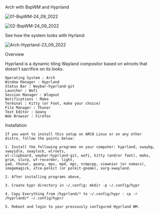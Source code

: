 Arch with BspWM and Hyprland

![01-BspWM-24_09_2022](https://user-images.githubusercontent.com/13444013/192105740-6720995e-b9e9-4668-894f-dd9db851c19b.png)

![02-BspWM-24_09_2022](https://user-images.githubusercontent.com/13444013/192105748-83ec3429-f879-431f-8fa5-b741510e157d.png)

See how the system looks with Hyrland:

![Arch-Hyprland-23_09_2022](https://user-images.githubusercontent.com/13444013/192105792-a09413e3-8a68-476a-aed1-34b7db63b676.png)

Overview

Hyprland is a dynamic tiling Wayland compositor based on wlroots that doesn't sacrifice on its looks.

    Operating System : Arch 
    Window Manager : Hyprland
    Status Bar : Waybar-hyprland-git
    Launcher : Wofi
    Session Manager : Wlogout
    Notifications : Mako
    Terminal : Kitty (or Foot, make your choice)
    File Manager : Thunar
    Text Editor : Geany
    Web Browser : Firefox

Installation

    If you want to install this setup on ARCH Linux or on any other distro, follow the points below:
    
    1. Install the following programs on your computer: hyprland, swaybg, swayidle, swaylock, wlroots, 
    wl-clipboard, waybar-hyprland-git, wofi, kitty (and/or foot), mako, grim, slurp, wf-recorder, light, 
    yad, thunar, geany, mpv, mpd, mpc, ncmpcpp, viewnior (or nomacs), imagemagick, xfce-polkit (or polkit-gnome), xorg-xwayland.
    
    2. After installing programs above, 
    
    3. Create hypr directory in ~/.config: mkdir -p ~/.config/hypr
    
    4. Copy Everything from /hyprland/* to ~/.config/hypr : cp -r /hyprland/* ~/.config/hypr/
    
    5. Reboot and login to your previously configured Hyprland WM.
